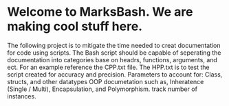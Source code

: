 # Welcome to MarksBash. We are making cool stuff here.
  The following project is to mitigate the time needed to creat documentation for code using scripts. The Bash script should be capable of seperating the documentation into categories base on headrs, functions, arguments, and ect. For an example reference the CPP.txt file. The HPP.txt is to test the script created for accuracy and precision. 
  Parameters to account for: Class, structs, and other datatypes
                            OOP documetation such as, Inheratence (Single / Multi), Encapsulation, and Polymorphism.
                            track number of instances.
                            
                            
